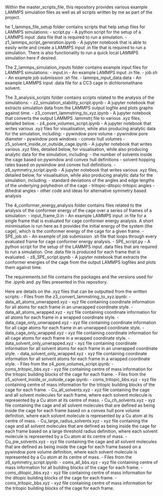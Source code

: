 Within the master_scripts_file, this repository provides various example LAMMPS simulation files as well as all scripts written by me as part of the project.


he 1_lammps_file_setup folder contains scripts that help setup files for LAMMPS simulations:
    - script.py - A python script for the setup of a LAMMPS input .data file that is required to run a 
    simulation.
    - z1_lammps_script_generation.ipynb - A jupyter notebook that is able to easily write and create a LAMMPS
    input .in file that is required to run a simulation. There is also functionality to run a quick local 
    LAMMPS simulation here if desired.


The 2_lammps_simulation_inputs folder contains example input files for LAMMPS simulations:
    - input.in - An example LAMMPS input .in file.
    - job.sh - An example job submission .sh file.
    - lammps_input_data.data - An example LAMMPS input .data file for a CC3 cage in dichloromethane solvent.


The 3_analysis_scripts folder contains scripts related to the analysis of the simulations:
    - z2_simulation_stability_script.ipynb - A jupyter notebook that extracts simulation data from the LAMMPS
    output logfile and plots graphs against time.
    - z3_convert_lammstring_to_xyz.ipynb - A jupyter notebook that converts the output LAMMPS .lammstrj file
    to various .xyz files, detailed below.
    - z4_pore_volumes_script.ipynb - A jupyter notebook that writes various .xyz files for visualisation, 
    while also producing analytic data for the simulation, including: 
        - pywindow pore volume
        - pywindow pore diameter
        - pywindow pore windows
        - convex hull volumes
    - z5_solvent_inside_or_outside_cage.ipynb - A jupyter notebook that writes various .xyz files, detailed 
    below, for visualisation, while also producing analytic data for the simulation, including:
        - the number of solvents inside the cage based on pywindow and convex hull definitions
        - solvent hopping rates based on pywindow and convex hull definitions.
    - z6_symmetry_script.ipynb - A jupyter notebook that writes various .xyz files, detailed below, for 
    visualisation, while also producing analytic data for the simulation, including:
        - standard deviations of the angles and edge lengths of the underlying polyhedron of the cage
        - tritopic-ditopic-tritopic angles
        - dihedral angles
        - other code and ideas for alternative symmetry based analysis
    

The 4_conformer_energy_analysis folder contains files related to the analysis of the conformer energy of the 
cage over a series of frames of a simulation:
    - input_frame_0.in - An example LAMMPS input .in file for a single frame that is evaluated for cage 
    conformer energy analysis. A short minimisation is run here as it provides the initial energy of the 
    system (the cage), which is the conformer energy of the cage for a given frame.
    - SPE_job.sh - An example of job submission .sh file that loops through every evaluated frame for cage 
    conformer energy analysis.
    - SPE_script.py - A python script for the setup of the LAMMPS input .data files that are required to run a 
    simulation. One .data file is produced for each frame that is evaluated.
    - z8_SPE_script.ipynb - A jupyter notebook that extracts the conformer energies of the cage from the output
    LAMMPS logfiles and plots them against time.


The requirements.txt file contains the packages and the versions used for the .ipynb and .py files presented 
in this repository.


Here are details on the .xyz files that can be outputted from the written scripts:
    - Files from the z3_convert_lammstring_to_xyz.ipynb:
        - data_all_atoms_unwrapped.xyz - xyz file containing coordinate information for all atoms for each 
        frame in an unwrapped coordinate style.
        - data_all_atoms_wrapped.xyz - xyz file containing coordinate information for all atoms for each 
        frame in a wrapped coordinate style.
        - data_cage_only_unwrapped.xyz - xyz file containing coordinate information for all cage atoms for 
        each frame in an unwrapped coordinate style.
        - data_cage_only_wrapped.xyz - xyz file containing coordinate information for all cage atoms for each 
        frame in a wrapped coordinate style.
        - data_solvent_only_unwrapped.xyz - xyz file containing coordinate information for all solvent atoms 
        for each frame in an unwrapped coordinate style.
        - data_solvent_only_wrapped.xyz - xyz file containing coordinate information for all solvent atoms 
        for each frame in a wrapped coordinate style.
    - Files from the z4_pore_volumes_script.ipynb:
        - coms_tritopic_bbs.xyz - xyz file containing centre of mass information for the tritopic building 
        blocks of the cage for each frame.
    - Files from the z5_solvent_inside_or_outside_cage.ipynb:
        - coms_tritopic_bbs.xyz - xyz file containing centre of mass information for the tritopic building 
        blocks of the cage for each frame.
        - Cu_all_solvents.xyz - xyz file containing the cage and all solvent molecules for each frame, 
        where each solvent molecule is represented by a Cu atom at its centre of mass.
        - Cu_ch_solvents.xyz - xyz file containing the cage and all solvent molecules that are defined as 
        being inside the cage for each frame based on a convex hull pore volume definition, where each 
        solvent molecule is represented by a Cu atom at its centre of mass.
        - Cu_large_radius_solvents.xyz - xyz file containing the cage and all solvent molecules that are 
        defined as being inside the cage for each frame based on a large threshold radius definition, where 
        each solvent molecule is represented by a Cu atom at its centre of mass.
        - Cu_pw_solvents.xyz - xyz file containing the cage and all solvent molecules that are defined as 
        being inside the cage for each frame based on a pywindow pore volume definition, where each solvent 
        molecule is represented by a Cu atom at its centre of mass.
    - Files from the z6_symmetry_script.ipynb:
        - coms_all_bbs.xyz - xyz file containing centre of mass information for all building blocks of the 
        cage for each frame.
        - coms_ditopic_bbs.xyz - xyz file containing centre of mass information for the ditopic building 
        blocks of the cage for each frame.
        - coms_tritopic_bbs.xyz - xyz file containing centre of mass information for the tritopic building 
        blocks of the cage for each frame.

